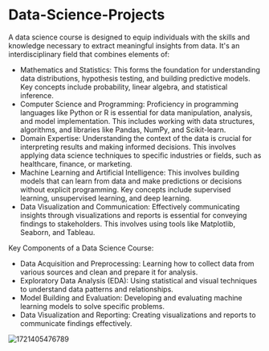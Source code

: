 # Data-Science-Projects
A data science course is designed to equip individuals with the skills and knowledge necessary to extract meaningful insights from data. 
It's an interdisciplinary field that combines elements of:

* Mathematics and Statistics:
   This forms the foundation for understanding data distributions, hypothesis testing, and building predictive models.
   Key concepts include probability, linear algebra, and statistical inference.
* Computer Science and Programming:
    Proficiency in programming languages like Python or R is essential for data manipulation, analysis, and model implementation.
    This includes working with data structures, algorithms, and libraries like Pandas, NumPy, and Scikit-learn.
* Domain Expertise:
    Understanding the context of the data is crucial for interpreting results and making informed decisions.
    This involves applying data science techniques to specific industries or fields, such as healthcare, finance, or marketing.
* Machine Learning and Artificial Intelligence:
    This involves building models that can learn from data and make predictions or decisions without explicit programming.
    Key concepts include supervised learning, unsupervised learning, and deep learning.
* Data Visualization and Communication:
    Effectively communicating insights through visualizations and reports is essential for conveying findings to stakeholders.
    This involves using tools like Matplotlib, Seaborn, and Tableau.
    
Key Components of a Data Science Course:
  * Data Acquisition and Preprocessing: Learning how to collect data from various sources and clean and prepare it for analysis.
  * Exploratory Data Analysis (EDA): Using statistical and visual techniques to understand data patterns and relationships.
  * Model Building and Evaluation: Developing and evaluating machine learning models to solve specific problems.
  * Data Visualization and Reporting: Creating visualizations and reports to communicate findings effectively.

![1721405476789](https://github.com/user-attachments/assets/c1f084ba-96ef-445e-aa86-95a972957282)
